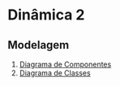 # Dinâmica 2

## Modelagem

1. [Diagrama de Componentes](../04-modelagem/diagrama-componentes.md)
2. [Diagrama de Classes](../04-modelagem/diagrama-classes.md)
